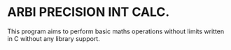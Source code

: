 # ARBI PRECISION INT CALC.
This program aims to perform basic maths operations without limits written in C without any library support. 

